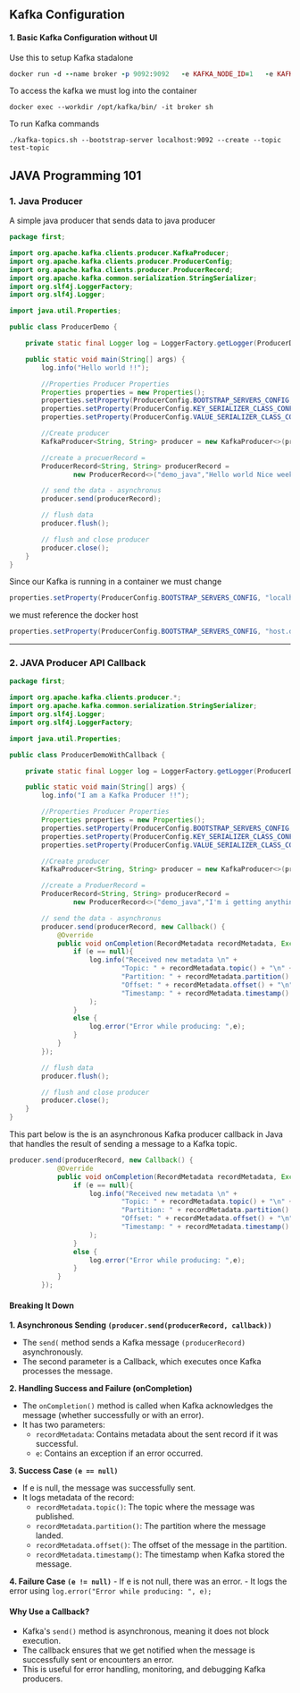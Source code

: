 ## Kafka Configuration 

#### 1. Basic Kafka Configuration without UI 

Use this to setup Kafka stadalone 
```ruby
docker run -d --name broker -p 9092:9092   -e KAFKA_NODE_ID=1   -e KAFKA_PROCESS_ROLES=broker,controller   -e KAFKA_LISTENERS=PLAINTEXT://:9092,CONTROLLER://:9093   -e KAFKA_ADVERTISED_LISTENERS=PLAINTEXT://host.docker.internal:9092   -e KAFKA_CONTROLLER_LISTENER_NAMES=CONTROLLER   -e KAFKA_LISTENER_SECURITY_PROTOCOL_MAP=CONTROLLER:PLAINTEXT,PLAINTEXT:PLAINTEXT   -e KAFKA_CONTROLLER_QUORUM_VOTERS=1@localhost:9093   -e KAFKA_LOG_DIRS=/tmp/kraft-combined-logs   -e KAFKA_OFFSETS_TOPIC_REPLICATION_FACTOR=1   apache/kafka:latest

```
To access the kafka we must log into the container 

```shell
docker exec --workdir /opt/kafka/bin/ -it broker sh
```
To run Kafka commands 
```shell
./kafka-topics.sh --bootstrap-server localhost:9092 --create --topic test-topic
```

## JAVA Programming 101 

### 1. Java Producer
A simple java producer that sends data to java producer 
```java
package first;

import org.apache.kafka.clients.producer.KafkaProducer;
import org.apache.kafka.clients.producer.ProducerConfig;
import org.apache.kafka.clients.producer.ProducerRecord;
import org.apache.kafka.common.serialization.StringSerializer;
import org.slf4j.LoggerFactory;
import org.slf4j.Logger;

import java.util.Properties;

public class ProducerDemo {

    private static final Logger log = LoggerFactory.getLogger(ProducerDemo.class.getSimpleName());

    public static void main(String[] args) {
        log.info("Hello world !!");

        //Properties Producer Properties
        Properties properties = new Properties();
        properties.setProperty(ProducerConfig.BOOTSTRAP_SERVERS_CONFIG, "host.docker.internal:9092");
        properties.setProperty(ProducerConfig.KEY_SERIALIZER_CLASS_CONFIG, StringSerializer.class.getName());
        properties.setProperty(ProducerConfig.VALUE_SERIALIZER_CLASS_CONFIG, StringSerializer.class.getName());

        //Create producer
        KafkaProducer<String, String> producer = new KafkaProducer<>(properties);

        //create a procuerRecord =
        ProducerRecord<String, String> producerRecord =
                new ProducerRecord<>("demo_java","Hello world Nice weekend");

        // send the data - asynchronus
        producer.send(producerRecord);

        // flush data
        producer.flush();

        // flush and close producer
        producer.close();
    }
}
```

Since our Kafka is running in a container we must change 

```java
properties.setProperty(ProducerConfig.BOOTSTRAP_SERVERS_CONFIG, "localhost:9092");
```
we must reference the docker host 

```java
properties.setProperty(ProducerConfig.BOOTSTRAP_SERVERS_CONFIG, "host.docker.internal:9092");
```

---
### 2. JAVA Producer API Callback 
```java
package first;

import org.apache.kafka.clients.producer.*;
import org.apache.kafka.common.serialization.StringSerializer;
import org.slf4j.Logger;
import org.slf4j.LoggerFactory;

import java.util.Properties;

public class ProducerDemoWithCallback {

    private static final Logger log = LoggerFactory.getLogger(ProducerDemoWithCallback.class.getSimpleName());

    public static void main(String[] args) {
        log.info("I am a Kafka Producer !!");

        //Properties Producer Properties
        Properties properties = new Properties();
        properties.setProperty(ProducerConfig.BOOTSTRAP_SERVERS_CONFIG, "host.docker.internal:9092");
        properties.setProperty(ProducerConfig.KEY_SERIALIZER_CLASS_CONFIG, StringSerializer.class.getName());
        properties.setProperty(ProducerConfig.VALUE_SERIALIZER_CLASS_CONFIG, StringSerializer.class.getName());

        //Create producer
        KafkaProducer<String, String> producer = new KafkaProducer<>(properties);

        //create a ProduerRecord =
        ProducerRecord<String, String> producerRecord =
                new ProducerRecord<>("demo_java","I'm i getting anything out of this : (");

        // send the data - asynchronus
        producer.send(producerRecord, new Callback() {
            @Override
            public void onCompletion(RecordMetadata recordMetadata, Exception e) {
                if (e == null){
                    log.info("Received new metadata \n" +
                            "Topic: " + recordMetadata.topic() + "\n" +
                            "Partition: " + recordMetadata.partition() + "\n" +
                            "Offset: " + recordMetadata.offset() + "\n" +
                            "Timestamp: " + recordMetadata.timestamp()
                    );
                }
                else {
                    log.error("Error while producing: ",e);
                }
            }
        });

        // flush data
        producer.flush();

        // flush and close producer
        producer.close();
    }
}
```

This part below is the is an asynchronous Kafka producer callback in Java that handles the result of sending a message to a Kafka topic.
```java
producer.send(producerRecord, new Callback() {
            @Override
            public void onCompletion(RecordMetadata recordMetadata, Exception e) {
                if (e == null){
                    log.info("Received new metadata \n" +
                            "Topic: " + recordMetadata.topic() + "\n" +
                            "Partition: " + recordMetadata.partition() + "\n" +
                            "Offset: " + recordMetadata.offset() + "\n" +
                            "Timestamp: " + recordMetadata.timestamp()
                    );
                }
                else {
                    log.error("Error while producing: ",e);
                }
            }
        });
```
#### Breaking It Down
**1. Asynchronous Sending `(producer.send(producerRecord, callback))`**
- The `send(` method sends a Kafka message `(producerRecord)` asynchronously.
- The second parameter is a Callback, which executes once Kafka processes the message.

**2. Handling Success and Failure (onCompletion)**
- The `onCompletion()` method is called when Kafka acknowledges the message (whether successfully or with an error).
- It has two parameters:
    - `recordMetadata`: Contains metadata about the sent record if it was successful.
    - `e`: Contains an exception if an error occurred.

**3. Success Case `(e == null)`**
- If e is null, the message was successfully sent.
- It logs metadata of the record:
    - `recordMetadata.topic()`: The topic where the message was published.
    - `recordMetadata.partition()`: The partition where the message landed.
    - `recordMetadata.offset()`: The offset of the message in the partition.
    - `recordMetadata.timestamp()`: The timestamp when Kafka stored the message.

**4. Failure Case `(e != null)`**
    - If e is not null, there was an error.
    - It logs the error using `log.error("Error while producing: ", e);`

#### Why Use a Callback?
- Kafka's `send()` method is asynchronous, meaning it does not block execution.
- The callback ensures that we get notified when the message is successfully sent or encounters an error.
- This is useful for error handling, monitoring, and debugging Kafka producers.
